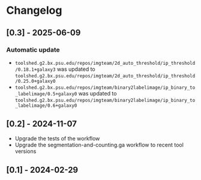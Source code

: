 # Changelog

## [0.3] - 2025-06-09

### Automatic update
- `toolshed.g2.bx.psu.edu/repos/imgteam/2d_auto_threshold/ip_threshold/0.18.1+galaxy3` was updated to `toolshed.g2.bx.psu.edu/repos/imgteam/2d_auto_threshold/ip_threshold/0.25.0+galaxy0`
- `toolshed.g2.bx.psu.edu/repos/imgteam/binary2labelimage/ip_binary_to_labelimage/0.5+galaxy0` was updated to `toolshed.g2.bx.psu.edu/repos/imgteam/binary2labelimage/ip_binary_to_labelimage/0.6+galaxy0`

## [0.2] - 2024-11-07

- Upgrade the tests of the workflow
- Upgrade the segmentation-and-counting.ga workflow to recent tool versions

## [0.1] - 2024-02-29

